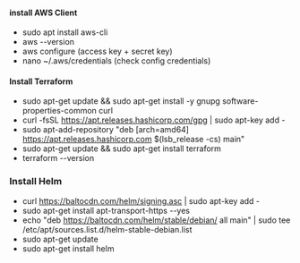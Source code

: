 
#### install AWS Client
* sudo apt install aws-cli 
* aws --version
* aws configure (access key + secret key)
* nano ~/.aws/credentials (check config credentials)

#### Install Terraform
* sudo apt-get update && sudo apt-get install -y gnupg software-properties-common curl
* curl -fsSL https://apt.releases.hashicorp.com/gpg | sudo apt-key add -
* sudo apt-add-repository "deb [arch=amd64] https://apt.releases.hashicorp.com $(lsb_release -cs) main"
* sudo apt-get update && sudo apt-get install terraform
* terraform --version

### Install Helm
* curl https://baltocdn.com/helm/signing.asc | sudo apt-key add -
* sudo apt-get install apt-transport-https --yes
* echo "deb https://baltocdn.com/helm/stable/debian/ all main" | sudo tee /etc/apt/sources.list.d/helm-stable-debian.list
* sudo apt-get update
* sudo apt-get install helm


